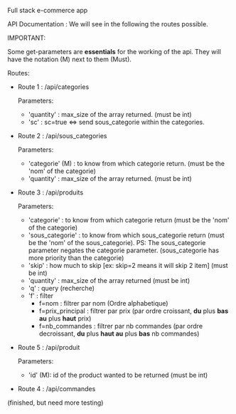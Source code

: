 Full stack e-commerce app


API Documentation : We will see in the following the routes possible.


IMPORTANT:

Some get-parameters are **essentials** for the working of the api.
They will have the notation (M) next to them (Must).


Routes:
- Route 1 : /api/categories

    Parameters:
    - 'quantity' : max_size of the array returned. (must be int)
    - 'sc' : sc=true <=> send sous_categorie within the categories.

- Route 2 : /api/sous_categories

    Parameters:
    - 'categorie' (M) : to know from which categorie return. (must be the 'nom' of the categorie)
    - 'quantity' : max_size of the array returned. (must be int)

- Route 3 : /api/produits

    Parameters:
    - 'categorie' : to know from which categorie return (must be the 'nom' of the categorie)
    - 'sous_categorie' : to know from which sous_categorie return (must be the 'nom' of the sous_categorie).
    PS: The sous_categorie parameter negates the categorie parameter. (sous_categorie has more priority than the categorie)
    - 'skip' : how much to skip [ex: skip=2 means it will skip 2 item] (must be int)
    - 'quantity' : max_size of the array returned (must be int)
    - 'q' : query (recherche)
    - 'f' : filter
        - f=nom : filtrer par nom (Ordre alphabetique)
        - f=prix_principal : filtrer par prix (par ordre croissant, **du** plus **bas au** plus **haut** prix)
        - f=nb_commandes : filtrer par nb commandes (par ordre decroissant, **du** plus **haut au** plus **bas** nb commandes)

- Route 5 : /api/produit

    Parameters:
    - 'id' (M): id of the product wanted to be returned (must be int)


- Route 4 : /api/commandes

(finished, but need more testing)